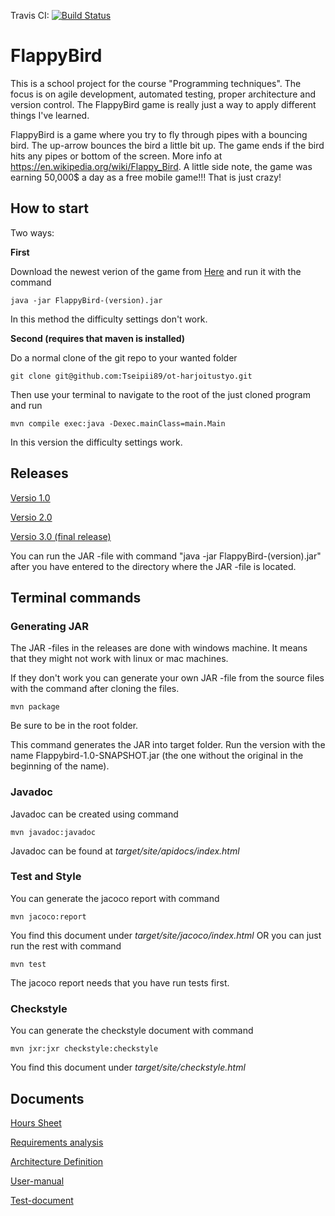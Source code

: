 Travis CI: [![Build Status](https://travis-ci.org/Tseipii89/ot-harjoitustyo.svg?branch=master)](https://travis-ci.org/Tseipii89/ot-harjoitustyo)

# FlappyBird #

This is a school project for the course "Programming techniques". The focus is on agile development, automated testing, proper architecture and version control. The FlappyBird game is really just a way to apply different things I've learned.

FlappyBird is a game where you try to fly through pipes with a bouncing bird. The up-arrow bounces the bird a little bit up. The game ends if the bird hits any pipes or bottom of the screen. More info at <https://en.wikipedia.org/wiki/Flappy_Bird>. A little side note, the game was earning 50,000$ a day as a free mobile game!!! That is just crazy!

## How to start ##

Two ways:

**First**

Download the newest verion of the game from [Here](https://github.com/Tseipii89/ot-harjoitustyo/releases) and run it with the command 

```
java -jar FlappyBird-(version).jar
```

In this method the difficulty settings don't work.

**Second (requires that maven is installed)**

Do a normal clone of the git repo to your wanted folder 

```
git clone git@github.com:Tseipii89/ot-harjoitustyo.git
```


Then use your terminal to navigate to the root of the just cloned program and run

```
mvn compile exec:java -Dexec.mainClass=main.Main
```

In this version the difficulty settings work.

## Releases ##

[Versio 1.0](https://github.com/Tseipii89/ot-harjoitustyo/releases/tag/Viikko5)

[Versio 2.0](https://github.com/Tseipii89/ot-harjoitustyo/releases/tag/Viikko6)

[Versio 3.0 (final release)](https://github.com/Tseipii89/ot-harjoitustyo/releases/tag/Viikko7)

You can run the JAR -file with command "java -jar FlappyBird-(version).jar" after you have entered to the directory where the JAR -file is located.


## Terminal commands

### Generating JAR

The JAR -files in the releases are done with windows machine. It means that they might not work with linux or mac machines. 

If they don't work you can generate your own JAR -file from the source files with the command after cloning the files.

```
mvn package
```

Be sure to be in the root folder.

This command generates the JAR into target folder. Run the version with the name Flappybird-1.0-SNAPSHOT.jar (the one without the original in the beginning of the name).

### Javadoc ###

Javadoc can be created using command 
```
mvn javadoc:javadoc
```
Javadoc can be found at *target/site/apidocs/index.html*

### Test and Style ###

You can generate the jacoco report with command 
```
mvn jacoco:report
```
You find this document under *target/site/jacoco/index.html* OR you can just run the rest with command 
```
mvn test
```
The jacoco report needs that you have run tests first.

### Checkstyle

You can generate the checkstyle document with command 
```
mvn jxr:jxr checkstyle:checkstyle
```
You find this document under *target/site/checkstyle.html*

## Documents ##

[Hours Sheet](/documents/hourSheet.md)

[Requirements analysis](/documents/Requirements.md)

[Architecture Definition](/documents/architectureDefinition.md)

[User-manual](/documents/user-manual.md)

[Test-document](/documents/test-document.md)




